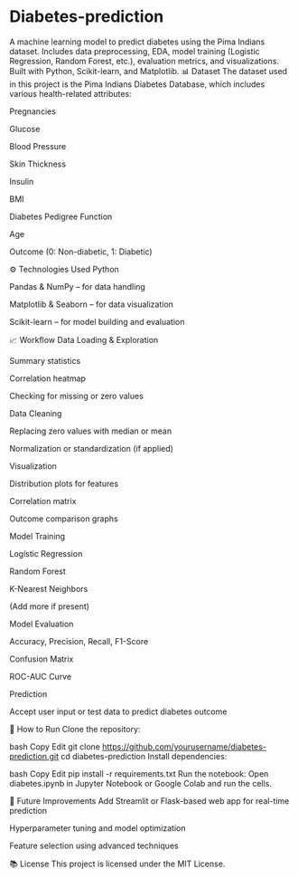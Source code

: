 # Diabetes-prediction
A machine learning model to predict diabetes using the Pima Indians dataset. Includes data preprocessing, EDA, model training (Logistic Regression, Random Forest, etc.), evaluation metrics, and visualizations. Built with Python, Scikit-learn, and Matplotlib.
📊 Dataset
The dataset used in this project is the Pima Indians Diabetes Database, which includes various health-related attributes:

Pregnancies

Glucose

Blood Pressure

Skin Thickness

Insulin

BMI

Diabetes Pedigree Function

Age

Outcome (0: Non-diabetic, 1: Diabetic)

⚙️ Technologies Used
Python

Pandas & NumPy – for data handling

Matplotlib & Seaborn – for data visualization

Scikit-learn – for model building and evaluation

📈 Workflow
Data Loading & Exploration

Summary statistics

Correlation heatmap

Checking for missing or zero values

Data Cleaning

Replacing zero values with median or mean

Normalization or standardization (if applied)

Visualization

Distribution plots for features

Correlation matrix

Outcome comparison graphs

Model Training

Logistic Regression

Random Forest

K-Nearest Neighbors

(Add more if present)

Model Evaluation

Accuracy, Precision, Recall, F1-Score

Confusion Matrix

ROC-AUC Curve

Prediction

Accept user input or test data to predict diabetes outcome

🚀 How to Run
Clone the repository:

bash
Copy
Edit
git clone https://github.com/yourusername/diabetes-prediction.git
cd diabetes-prediction
Install dependencies:

bash
Copy
Edit
pip install -r requirements.txt
Run the notebook:
Open diabetes.ipynb in Jupyter Notebook or Google Colab and run the cells.

📌 Future Improvements
Add Streamlit or Flask-based web app for real-time prediction

Hyperparameter tuning and model optimization

Feature selection using advanced techniques

📚 License
This project is licensed under the MIT License.
